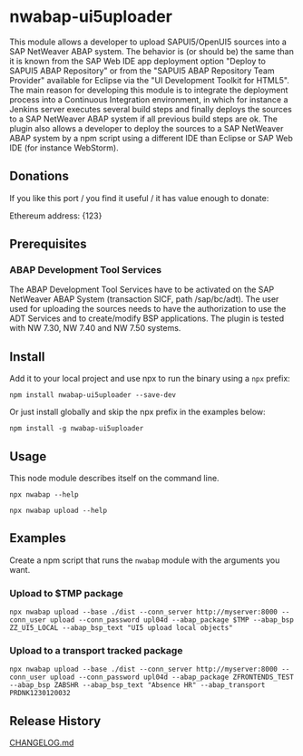 # nwabap-ui5uploader

This module allows a developer to upload SAPUI5/OpenUI5 sources into a SAP NetWeaver ABAP system. The behavior is (or should be) the same than it is known from the SAP Web IDE app deployment option "Deploy to SAPUI5 ABAP Repository" or from the "SAPUI5 ABAP Repository Team Provider" available for Eclipse via the "UI Development Toolkit for HTML5".
The main reason for developing this module is to integrate the deployment process into a Continuous Integration environment, in which for instance a Jenkins server executes several build steps and finally deploys the sources to a SAP NetWeaver ABAP system if all previous build steps are ok.
The plugin also allows a developer to deploy the sources to a SAP NetWeaver ABAP system by a npm script using a different IDE than Eclipse or SAP Web IDE (for instance WebStorm).

## Donations

If you like this port / you find it useful / it has value enough to donate:

Ethereum address: {123}

## Prerequisites

### ABAP Development Tool Services
The ABAP Development Tool Services have to be activated on the SAP NetWeaver ABAP System (transaction SICF, path /sap/bc/adt).
The user used for uploading the sources needs to have the authorization to use the ADT Services and to create/modify BSP applications.
The plugin is tested with NW 7.30, NW 7.40 and NW 7.50 systems.

## Install

Add it to your local project and use npx to run the binary using a `npx` prefix:

```npm install nwabap-ui5uploader --save-dev```

Or just install globally and skip the npx prefix in the examples below:

```npm install -g nwabap-ui5uploader```

## Usage

This node module describes itself on the command line.

```
npx nwabap --help
```

```
npx nwabap upload --help
```

## Examples

Create a npm script that runs the `nwabap` module with the arguments you want.

### Upload to $TMP package

```
npx nwabap upload --base ./dist --conn_server http://myserver:8000 --conn_user upload --conn_password upl04d --abap_package $TMP --abap_bsp ZZ_UI5_LOCAL --abap_bsp_text "UI5 upload local objects"
```

### Upload to a transport tracked package

```
npx nwabap upload --base ./dist --conn_server http://myserver:8000 --conn_user upload --conn_password upl04d --abap_package ZFRONTENDS_TEST --abap_bsp ZABSHR --abap_bsp_text "Absence HR" --abap_transport PRDNK1230120032
```

## Release History

[CHANGELOG.md](CHANGELOG.md)